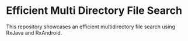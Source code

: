 # Efficient Multi Directory File Search

This repository showcases an efficient multidirectory file search using RxJava and RxAndroid.


